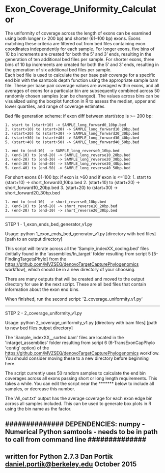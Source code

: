 # Exon_Coverage_Uniformity_Calculator

The uniformity of coverage across the length of exons can be examined using both longer (> 200 bp) 
and shorter (61–100 bp) exons.  Exons matching these criteria are filtered out from bed files 
containing exon coordinates independently for each sample.  For longer exons, five bins of 
10 bp increments are created for both the 5’ and 3’ ends, resulting in the generation of ten 
additional bed files per sample.  For shorter exons, three bins of 10 bp increments are created 
for both the 5’ and 3’ ends, resulting in the generation of six additional bed files per sample.  
Each bed file is used to calculate the per base pair coverage for a specific end bin with the 
samtools depth function using the appropriate sample bam file.  These per base pair coverage values 
are averaged within exons, and all averages of exons for a particular bin are subsequently 
combined across 50 randomly chosen samples (can be changed). The values across bins can be
visualized using the boxplot function in R to assess the median, upper and lower quartiles, 
and range of coverage estimates.  

Bed file generation scheme:
if exon diff between start/stop is >= 200 bp:

	1. start to (start+10) -> SAMPLE_long_forward0_10bp.bed
	2. (start+10) to (start+20) -> SAMPLE_long_forward10_20bp.bed
	3. (start+20) to (start+30) -> SAMPLE_long_forward20_30bp.bed
	4. (start+30) to (start+40) -> SAMPLE_long_forward30_40bp.bed
	5. (start+40) to (start+50) -> SAMPLE_long_forward40_50bp.bed

	1. end to (end-10)  -> SAMPLE_long_reverse0_10bp.bed
	2. (end-10) to (end-20) -> SAMPLE_long_reverse10_20bp.bed
	3. (end-20) to (end-30) -> SAMPLE_long_reverse20_30bp.bed
	4. (end-30) to (end-40) -> SAMPLE_long_reverse30_40bp.bed
	5. (end-40) to (end-50) -> SAMPLE_long_reverse40_50bp.bed
 

For short exons 61-100 bp:
if exon is >60 and if exon is <=100:
	1. start to (start+10) -> short_forward0_10bp.bed
	2. (start+10) to (start+20) -> short_forward10_20bp.bed
	3. (start+20) to (start+30) -> short_forward20_30bp.bed

	1. end to (end-10)  -> short_reverse0_10bp.bed
	2. (end-10) to (end-20) -> short_reverse10_20bp.bed
	3. (end-20) to (end-30) -> short_reverse20_30bp.bed


------------------------------------------------------------------------------------------
STEP 1 - 1_exon_ends_bed_generator_v1.py


Usage: python 1_exon_ends_bed_generator_v1.py [directory with bed files] [path to an output directory]

This script will iterate across all the 'Sample_indexXX_coding.bed' files (initially found in the 
'assemblies/In_target' folder resulting from script 5 [5-FindingTargetsPhylo] from the 
https://github.com/MVZSEQ/denovoTargetCapturePhylogenomics workflow), which should be in a 
new directory of your choosing.

There are many outputs that will be created and moved to the output directory for use in the next script.
These are all bed files that contain information about the exon end bins.

When finished, run the second script: '2_coverage_uniformity_v1.py'

------------------------------------------------------------------------------------------
STEP 2 - 2_coverage_uniformity_v1.py

Usage: python 2_coverage_uniformity_v1.py [directory with bam files] [path to new bed files output directory]


The 'Sample_indexXX__sorted.bam' files are located in the 'intarget_assemblies' folder resulting 
from script 6 (6-TransExonCapPhylo 'contig' option) of the 
https://github.com/MVZSEQ/denovoTargetCapturePhylogenomics workflow.
You should consider moving these to a new directory before beginning here.

The script currently uses 50 random samples to calculate the end bin coverages across 
all exons passing short or long length requirements.  This takes a while.  You can edit 
the script near the ******* below to include all samples, or decrease this number.  

The 'All_out.txt' output has the average coverage for each exon edge bin across all samples
included.  This can be used to generate box plots in R using the bin name as the factor.

##############
DEPENDENCIES:
numpy - Numerical Python
samtools - needs to be in path to call from command line
##############
------------------------
written for Python 2.7.3
Dan Portik
daniel.portik@berkeley.edu
October 2015
------------------------
